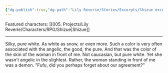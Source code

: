 ```yaml
---
{"dg-publish":true,"dg-path":"Lily Reverie/Stories/Excerpts/Shizue excerpt 3.md","permalink":"/lily-reverie/stories/excerpts/shizue-excerpt-3/","created":"2023-06-29T02:56:47.324-03:00","updated":"2024-01-21T01:41:23.569-03:00"}
---
```



Featured characters: [[005. Projects/Lily Reverie/Characters/RPG/Shizue\|Shizue]]

---

Silky, pure white. As white as snow, or even more. Such a color is very often associated with the angelic, the good, the pure.
And that was the color of the skin of the woman in front of me. Not caucasian, but pure white.
Yet she wasn't angelic in the slightest.
Rather, the woman standing in front of me was a demon.
"Fufu, did you perhaps forget about our agreement?"